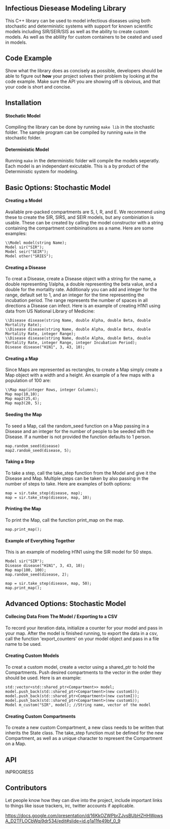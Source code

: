 ## Infectious Diesease Modeling Library

This C++ library can be used to model infectious diseases using both stochastic and deterministic systems with support for known scientific models including SIR/SEIR/SIS as well as the ability to create custom models. As well as the ablility for custom containers to be ceated and used in models.

## Code Example

Show what the library does as concisely as possible, developers should be able to figure out **how** your project solves their problem by looking at the code example. Make sure the API you are showing off is obvious, and that your code is short and concise.

## Installation
#### Stochatic Model
Compiling the library can be done by running `make lib` in the stochastic folder.
The sample program can be compiled by running `make` in the stochastic folder.

#### Deterministic Model
Running `make` in the deterministic folder will compile the models seperatly. Each model is an independant exicutable. This is a by product of the Deterministic system for modeling.

## Basic Options: Stochastic Model
#### Creating a Model
Available pre-packed compartments are S, I, R, and E. We recommend using these to create the SIR, SIRS, and SEIR models, but any combiniation is usable. These can be created by calling the model constructor with a string containing the compartment combininations as a name. Here are some examples:
```
\\Model model(string Name);
Model sir("SIR");
Model seir("SEIR");
Model other("SRIES");
```

#### Creating a Disease
To creat a Disease, create a Disease object with a string for the name, a double representing 1/alpha, a double representing the beta value, and a double for the mortality rate. Additionaly you can add and integer for the range, default set to 1, and an integer for the time representing the incubation period. The range represents the number of spaces in all directions a Disease can infect. Here is an example of creating H1N1 using data from US National Library of Medicine:
```
\\Disease disease(string Name, double Alpha, double Beta, double Mortality Rate);
\\Disease disease(string Name, double Alpha, double Beta, double Mortality Rate, integer Range);
\\Disease disease(string Name, double Alpha, double Beta, double Mortality Rate, integer Range, integer Incubation Period);
Disease disease("H1N1", 3, 43, 10);
```

#### Creating a Map
Since Maps are represented as rectangles, to create a Map simply create a Map object with a width and a height. An example of a few maps with a population of 100 are:
```
\\Map map(integer Rows, integer Columns);
Map map(10,10);
Map map2(25,4);
Map map3(20, 5);
```

#### Seeding the Map
To seed a Map, call the random_seed function on a Map passing in a Disease and an integer for the number of people to be seeded with the Disease. If a number is not provided the function defaults to 1 person.
```
map.random_seed(disease)
map2.random_seed(disease, 5);
```

#### Taking a Step
To take a step, call the take_step function from the Model and give it the Disease and Map. Multiple steps can be taken by also passing in the number of steps to take. Here are examples of both options:
```
map = sir.take_step(disease, map);
map = sir.take_step(disease, map, 10);
```

#### Printing the Map
To print the Map, call the function print_map on the map.
```
map.print_map();
```

#### Example of Everything Together
This is an example of modeling H1N1 using the SIR model for 50 steps.
```
Model sir("SIR");
Disease disease("H1N1", 3, 43, 10);
Map map(100, 100);
map.random_seed(disease, 2);

map = sir.take_step(disease, map, 50);
map.print_map();
```

## Advanced Options: Stochastic Model
#### Collecing Data From The Model / Exporting to a CSV
To record your iteration data, initialize a counter for your model and pass in your map. After the model is finished running, to export the data in a csv, call the function 'export_counters' on your model object and pass in a file name to be used.

#### Creating Custom Models
To creat a custom model, create a vector using a shared_ptr to hold the Compartments. Push desired compartments to the vector in the order they should be used. Here is an example:
```
std::vector<std::shared_ptr<Compartment>> model;
model.push_back(std::shared_ptr<Compartment>(new customS));
model.push_back(std::shared_ptr<Compartment>(new customI));
model.push_back(std::shared_ptr<Compartment>(new customS));
Model m_custom("SIR", model); //String name, vector of the model
```

#### Creating Custom Compartments
To create a new custom Compartment, a new class needs to be written that inherits the State class. The take_step function must be defined for the new Compartment, as well as a unique character to represent the Compartment on a Map.

## API

INPROGRESS

## Contributors

Let people know how they can dive into the project, include important links to things like issue trackers, irc, twitter accounts if applicable.

https://docs.google.com/presentation/d/16KkOZWPbrZJvsBUbHZHHWpwsA_D2TFLOCbWqj9dr534/edit#slide=id.g1a11fe49bf_0_9
